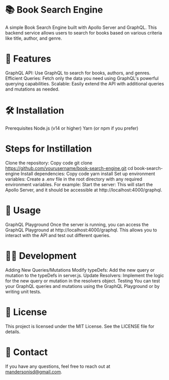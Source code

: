 # 📚 Book Search Engine
A simple Book Search Engine built with Apollo Server and GraphQL. This backend service allows users to search for books based on various criteria like title, author, and genre.

# 🚀 Features
GraphQL API: Use GraphQL to search for books, authors, and genres.
Efficient Queries: Fetch only the data you need using GraphQL's powerful querying capabilities.
Scalable: Easily extend the API with additional queries and mutations as needed.

# 🛠️ Installation
Prerequisites
Node.js (v14 or higher)
Yarn (or npm if you prefer)

# Steps for Instillation
Clone the repository:
Copy code
git clone https://github.com/yourusername/book-search-engine.git
cd book-search-engine
Install dependencies:
Copy code
yarn install
Set up environment variables:
Create a .env file in the root directory with any required environment variables. For example:
Start the server:
This will start the Apollo Server, and it should be accessible at http://localhost:4000/graphql.

# 📖 Usage
GraphQL Playground
Once the server is running, you can access the GraphQL Playground at http://localhost:4000/graphql. This allows you to interact with the API and test out different queries.

# 🧑‍💻 Development
Adding New Queries/Mutations
Modify typeDefs: Add the new query or mutation to the typeDefs in server.js.
Update Resolvers: Implement the logic for the new query or mutation in the resolvers object.
Testing
You can test your GraphQL queries and mutations using the GraphQL Playground or by writing unit tests.

# 📝 License
This project is licensed under the MIT License. See the LICENSE file for details.

# 📧 Contact
If you have any questions, feel free to reach out at mandersonisd@gmail.com.
